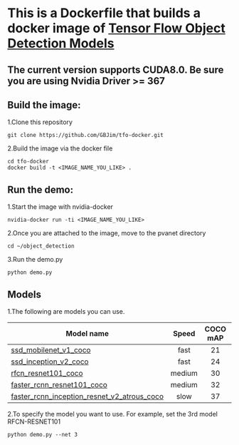 # This is a Dockerfile that builds a docker image of [Tensor Flow Object Detection Models](https://github.com/tensorflow/models/tree/master/object_detection)

## The current version supports CUDA8.0. Be sure you are using Nvidia Driver >= 367 

## Build the image:
1.Clone this repository
```Shell
git clone https://github.com/GBJim/tfo-docker.git
```

2.Build the image via the docker file
```Shell
cd tfo-docker
docker build -t <IMAGE_NAME_YOU_LIKE> .
```

## Run the demo:
1.Start the image with nvidia-docker
```Shell 
nvidia-docker run -ti <IMAGE_NAME_YOU_LIKE>
```

2.Once you are attached to the image, move to the pvanet directory
```Shell 
cd ~/object_detection
```

3.Run the demo.py
```Shell 
python demo.py
```
## Models
1.The following are models you can use.

| Model name  | Speed | COCO mAP | Outputs |
| ------------ | :--------------: | :--------------: | :-------------: |
| [ssd_mobilenet_v1_coco](http://download.tensorflow.org/models/object_detection/ssd_mobilenet_v1_coco_11_06_2017.tar.gz) | fast | 21 | Boxes |
| [ssd_inception_v2_coco](http://download.tensorflow.org/models/object_detection/ssd_inception_v2_coco_11_06_2017.tar.gz) | fast | 24 | Boxes |
| [rfcn_resnet101_coco](http://download.tensorflow.org/models/object_detection/rfcn_resnet101_coco_11_06_2017.tar.gz)  | medium | 30 | Boxes |
| [faster_rcnn_resnet101_coco](http://download.tensorflow.org/models/object_detection/faster_rcnn_resnet101_coco_11_06_2017.tar.gz) | medium | 32 | Boxes |
| [faster_rcnn_inception_resnet_v2_atrous_coco](http://download.tensorflow.org/models/object_detection/faster_rcnn_inception_resnet_v2_atrous_coco_11_06_2017.tar.gz) | slow | 37 | Boxes |

2.To specify the model you want to use. For example, set the 3rd model RFCN-RESNET101
```Shell
python demo.py --net 3 
```
